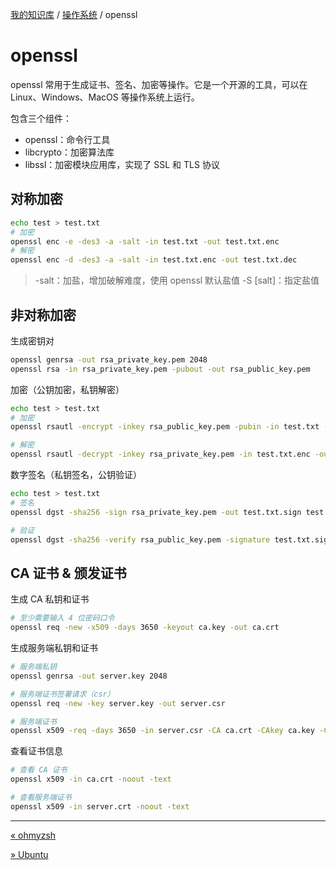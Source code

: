 [我的知识库](../README.md) / [操作系统](zz_generated_mdi.md) / openssl

# openssl

openssl 常用于生成证书、签名、加密等操作。它是一个开源的工具，可以在 Linux、Windows、MacOS 等操作系统上运行。

包含三个组件：

- openssl：命令行工具
- libcrypto：加密算法库
- libssl：加密模块应用库，实现了 SSL 和 TLS 协议

## 对称加密

```bash
echo test > test.txt
# 加密
openssl enc -e -des3 -a -salt -in test.txt -out test.txt.enc
# 解密
openssl enc -d -des3 -a -salt -in test.txt.enc -out test.txt.dec
```

> -salt：加盐，增加破解难度，使用 openssl 默认盐值
> -S [salt]：指定盐值

## 非对称加密

生成密钥对

```bash
openssl genrsa -out rsa_private_key.pem 2048
openssl rsa -in rsa_private_key.pem -pubout -out rsa_public_key.pem
```

加密（公钥加密，私钥解密）

```bash
echo test > test.txt
# 加密
openssl rsautl -encrypt -inkey rsa_public_key.pem -pubin -in test.txt -out test.txt.enc

# 解密
openssl rsautl -decrypt -inkey rsa_private_key.pem -in test.txt.enc -out test.txt.dec
```

数字签名（私钥签名，公钥验证）

```bash
echo test > test.txt
# 签名
openssl dgst -sha256 -sign rsa_private_key.pem -out test.txt.sign test.txt

# 验证
openssl dgst -sha256 -verify rsa_public_key.pem -signature test.txt.sign test.txt
```

## CA 证书 & 颁发证书

生成 CA 私钥和证书

```bash
# 至少需要输入 4 位密码口令
openssl req -new -x509 -days 3650 -keyout ca.key -out ca.crt
```

生成服务端私钥和证书

```bash
# 服务端私钥
openssl genrsa -out server.key 2048

# 服务端证书签署请求（csr）
openssl req -new -key server.key -out server.csr

# 服务端证书
openssl x509 -req -days 3650 -in server.csr -CA ca.crt -CAkey ca.key -CAcreateserial -out server.crt
```

查看证书信息

```bash
# 查看 CA 证书
openssl x509 -in ca.crt -noout -text

# 查看服务端证书
openssl x509 -in server.crt -noout -text
```

---
[« ohmyzsh](ohmyzsh.md)

[» Ubuntu](ubuntu.md)
